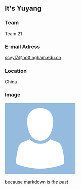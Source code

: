 ## It's Yuyang

### Team
 Team 21

### E-mail Adress
<scyyl7@nottingham.edu.cn>

### Location
China

### Image
![alt text](../images/placeholder-image.png "l")

because markdown is _the best_